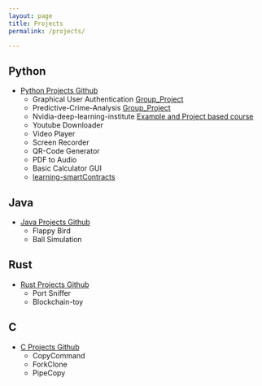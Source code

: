 ```yaml
---
layout: page
title: Projects
permalink: /projects/

---
```


## Python

- [Python Projects Github](https://github.com/aa-ryan/Projects/tree/master/Python)
  * Graphical User Authentication [Group_Project](https://github.com/AdityaRaj1440/SIH_GraphicalPassword)
  * Predictive-Crime-Analysis [Group_Project](https://github.com/aa-ryan/predictive-crime-analysis)
  * Nvidia-deep-learning-institute [ Example and Project based course ](https://github.com/aa-ryan/nvidia-deep-learning-institute)
  * Youtube Downloader
  * Video Player
  * Screen Recorder
  * QR-Code Generator
  * PDF to Audio
  * Basic Calculator GUI
  * [learning-smartContracts](https://github.com/aa-ryan/learning-smartContracts)

  
## Java

- [Java Projects Github](https://github.com/aa-ryan/Projects/tree/master/Java)
  * Flappy Bird
  * Ball Simulation

  
## Rust

- [Rust Projects Github](https://github.com/aa-ryan/Projects/tree/master/Rust)
  * Port Sniffer
  * Blockchain-toy

  
## C

- [C Projects Github](https://github.com/aa-ryan/Projects/tree/master/C)
    * CopyCommand
    * ForkClone
    * PipeCopy
